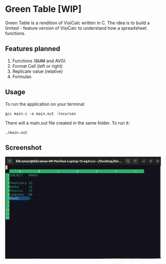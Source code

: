 # Green Table [WIP]

Green Table is a rendition of VisiCalc written in C. The idea is to build a limited - feature version of VisiCalc to understand how a spreadsheet functions.

## Features planned

1. Functions (~~SUM~~ and AVG)
2. Format Cell (left or right)
3. Replicate value (relative)
4. Formulas

## Usage

To run the application on your terminal:

```
gcc main.c -o main.out -lncurses
```

There will a main.out file created in the same folder. To run it:

```
./main.out
```

## Screenshot

![](https://github.com/beniezsche/Green-Table/blob/master/screenshot/scrolling_preview.gif)